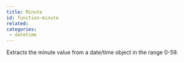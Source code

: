 ```yaml
---
title: Minute
id: function-minute
related:
categories:
 - datetime
---
```


Extracts the minute value from a date/time object in the range 0-59.
